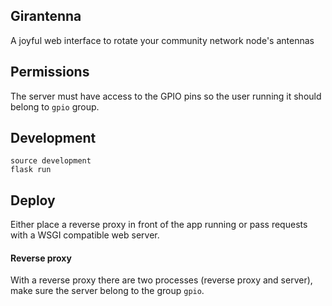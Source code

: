 Girantenna
----------

A joyful web interface to rotate your community network node's antennas

Permissions
-----------

The server must have access to the GPIO pins so the user running it
should belong to `gpio` group.

Development
----------

```
source development
flask run
```

Deploy
------

Either place a reverse proxy in front of the app running or pass requests with a WSGI compatible web server. 

#### Reverse proxy

With a reverse proxy there are two processes (reverse proxy and server), make sure the server belong to the group `gpio`.
